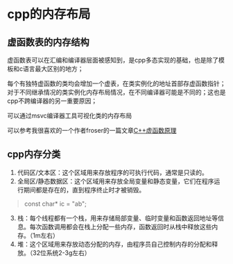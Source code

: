 # cpp的内存布局

## 虚函数表的内存结构
虚函数表可以在汇编和编译器层面被感知到，是cpp多态实现的基础，也是除了模板和c语言最大区别的地方；

每个有独特虚函数的类均会增加一个虚表，在类实例化的地址首部存虚函数指针；
对于不同继承情况的类实例化内存布局情况，在不同编译器可能是不同的；这也是cpp不跨编译器的另一重要原因；

可以通过msvc编译器工具可视化类的内存布局

可以参考我很喜欢的一个作者froser的一篇文章[C++虚函数原理](https://zhuanlan.zhihu.com/p/619853377)

## cpp内存分类

1. 代码区/文本区：这个区域用来存放程序的可执行代码，通常是只读的。
2. 全局区/静态数据区：这个区域用来存放全局变量和静态变量，它们在程序运行期间都是存在的，直到程序终止时才被销毁。
> const char* ic = "ab";
3. 栈：每个线程都有一个栈，用来存储局部变量、临时变量和函数返回地址等信息。每次函数调用都会在栈上分配一些内存，函数返回时从栈中释放这些内存。（1m左右）
4. 堆：这个区域用来存放动态分配的内存，由程序员自己控制内存的分配和释放。（32位系统2-3g左右）